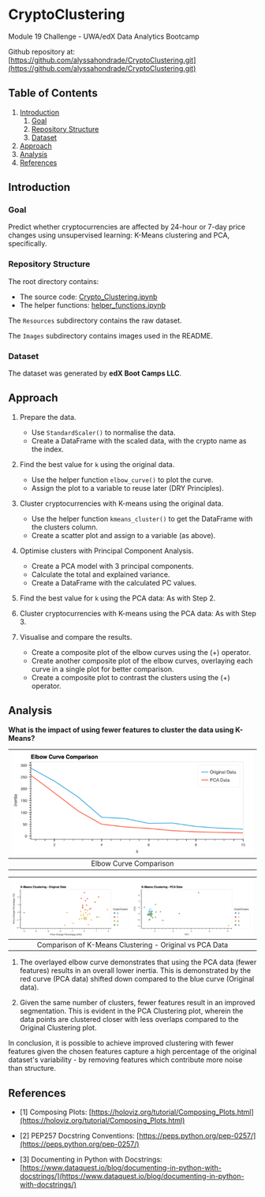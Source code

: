 # CryptoClustering
Module 19 Challenge - UWA/edX Data Analytics Bootcamp

Github repository at: [https://github.com/alyssahondrade/CryptoClustering.git](https://github.com/alyssahondrade/CryptoClustering.git)


## Table of Contents
1. [Introduction](https://github.com/alyssahondrade/CryptoClustering#introduction)
    1. [Goal](https://github.com/alyssahondrade/CryptoClustering#goal)
    2. [Repository Structure](https://github.com/alyssahondrade/CryptoClustering#repository-structure)
    3. [Dataset](https://github.com/alyssahondrade/CryptoClustering#dataset)
2. [Approach](https://github.com/alyssahondrade/CryptoClustering#approach)
3. [Analysis](https://github.com/alyssahondrade/CryptoClustering#analysis)
4. [References](https://github.com/alyssahondrade/CryptoClustering#references)


## Introduction

### Goal
Predict whether cryptocurrencies are affected by 24-hour or 7-day price changes using unsupervised learning: K-Means clustering and PCA, specifically.

### Repository Structure
The root directory contains:
- The source code: [Crypto_Clustering.ipynb](https://github.com/alyssahondrade/CryptoClustering/blob/main/Crypto_Clustering.ipynb)
- The helper functions: [helper_functions.ipynb](https://github.com/alyssahondrade/CryptoClustering/blob/main/helper_functions.ipynb)

The `Resources` subdirectory contains the raw dataset.

The `Images` subdirectory contains images used in the README.

### Dataset
The dataset was generated by **edX Boot Camps LLC**.


## Approach
1. Prepare the data.
    - Use `StandardScaler()` to normalise the data.
    - Create a DataFrame with the scaled data, with the crypto name as the index.

2. Find the best value for `k` using the original data.
    - Use the helper function `elbow_curve()` to plot the curve.
    - Assign the plot to a variable to reuse later (DRY Principles).

3. Cluster cryptocurrencies with K-means using the original data.
    - Use the helper function `kmeans_cluster()` to get the DataFrame with the clusters column.
    - Create a scatter plot and assign to a variable (as above).

4. Optimise clusters with Principal Component Analysis.
    - Create a PCA model with 3 principal components.
    - Calculate the total and explained variance.
    - Create a DataFrame with the calculated PC values.

5. Find the best value for `k` using the PCA data: As with Step 2.

6. Cluster cryptocurrencies with K-means using the PCA data: As with Step 3.

7. Visualise and compare the results.
    - Create a composite plot of the elbow curves using the (+) operator.
    - Create another composite plot of the elbow curves, overlaying each curve in a single plot for better comparison.
    - Create a composite plot to contrast the clusters using the (+) operator.


## Analysis
__What is the impact of using fewer features to cluster the data using K-Means?__

|![elbow_curve_comparison](https://github.com/alyssahondrade/CryptoClustering/blob/main/Images/elbow_curve_comparison.png)|
|:---:|
|Elbow Curve Comparison|

|![clustering_comparison](https://github.com/alyssahondrade/CryptoClustering/blob/main/Images/clustering_comparison.png)|
|:---:|
|Comparison of K-Means Clustering - Original vs PCA Data|

1. The overlayed elbow curve demonstrates that using the PCA data (fewer features) results in an overall lower inertia. This is demonstrated by the red curve (PCA data) shifted down compared to the blue curve (Original data).


2. Given the same number of clusters, fewer features result in an improved segmentation. This is evident in the PCA Clustering plot, wherein the data points are clustered closer with less overlaps compared to the Original Clustering plot.


In conclusion, it is possible to achieve improved clustering with fewer features given the chosen features capture a high percentage of the original dataset's variability - by removing features which contribute more noise than structure.


## References
- [1] Composing Plots: [https://holoviz.org/tutorial/Composing_Plots.html](https://holoviz.org/tutorial/Composing_Plots.html)

- [2] PEP257 Docstring Conventions: [https://peps.python.org/pep-0257/](https://peps.python.org/pep-0257/)

- [3] Documenting in Python with Docstrings: [https://www.dataquest.io/blog/documenting-in-python-with-docstrings/](https://www.dataquest.io/blog/documenting-in-python-with-docstrings/)